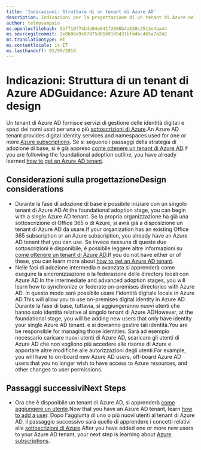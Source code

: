 ```yaml
---
title: 'Indicazioni: Struttura di un tenant di Azure AD'
description: Indicazioni per la progettazione di un tenant di Azure nell'ambito di una strategia di adozione del cloud di base
author: telmosampaio
ms.openlocfilehash: 5bf710f74bde04e041f2896b4a638c3513e4aa44
ms.sourcegitcommit: 2e8b06e9c07875d65b91d5431bfd4bc465a7a242
ms.translationtype: HT
ms.contentlocale: it-IT
ms.lasthandoff: 02/09/2018
---
```

# <a name="guidance-azure-ad-tenant-design"></a><span data-ttu-id="4e953-103">Indicazioni: Struttura di un tenant di Azure AD</span><span class="sxs-lookup"><span data-stu-id="4e953-103">Guidance: Azure AD tenant design</span></span>

<span data-ttu-id="4e953-104">Un tenant di Azure AD fornisce servizi di gestione delle identità digitali e spazi dei nomi usati per una o più [sottoscrizioni di Azure](subscription-explainer.md).</span><span class="sxs-lookup"><span data-stu-id="4e953-104">An Azure AD tenant provides digital identity services and namespaces used for one or more [Azure subscriptions](subscription-explainer.md).</span></span> <span data-ttu-id="4e953-105">Se si seguono i passaggi della strategia di adozione di base, si è già appreso [come ottenere un tenant di Azure AD][how-to-get-aad-tenant].</span><span class="sxs-lookup"><span data-stu-id="4e953-105">If you are following the foundational adoption outline, you have already learned [how to get an Azure AD tenant][how-to-get-aad-tenant].</span></span> 

## <a name="design-considerations"></a><span data-ttu-id="4e953-106">Considerazioni sulla progettazione</span><span class="sxs-lookup"><span data-stu-id="4e953-106">Design considerations</span></span>

- <span data-ttu-id="4e953-107">Durante la fase di adozione di base è possibile iniziare con un singolo tenant di Azure AD.</span><span class="sxs-lookup"><span data-stu-id="4e953-107">At the foundational adoption stage, you can begin with a single Azure AD tenant.</span></span> <span data-ttu-id="4e953-108">Se la propria organizzazione ha già una sottoscrizione di Office 365 o di Azure, si avrà già a disposizione un tenant di Azure AD da usare.</span><span class="sxs-lookup"><span data-stu-id="4e953-108">If your organization has an existing Office 365 subscription or an Azure subscription, you already have an Azure AD tenant that you can use.</span></span> <span data-ttu-id="4e953-109">Se invece nessuna di queste due sottoscrizioni è disponibile, è possibile leggere altre informazioni su [come ottenere un tenant di Azure AD][how-to-get-aad-tenant].</span><span class="sxs-lookup"><span data-stu-id="4e953-109">If you do not have either or of these, you can learn more about [how to get an Azure AD tenant][how-to-get-aad-tenant].</span></span> 
- <span data-ttu-id="4e953-110">Nelle fasi di adozione intermedia e avanzata si apprenderà come eseguire la sincronizzazione o la federazione delle directory locali con Azure AD.</span><span class="sxs-lookup"><span data-stu-id="4e953-110">In the intermediate and advanced adoption stages, you will learn how to synchronize or federate on-premises directories with Azure AD.</span></span> <span data-ttu-id="4e953-111">In questo modo sarà possibile usare l'identità digitale locale in Azure AD.</span><span class="sxs-lookup"><span data-stu-id="4e953-111">This will allow you to use on-premises digital identity in Azure AD.</span></span> <span data-ttu-id="4e953-112">Durante la fase di base, tuttavia, si aggiungeranno nuovi utenti che hanno solo identità relative al singolo tenant di Azure AD</span><span class="sxs-lookup"><span data-stu-id="4e953-112">However, at the foundational stage, you will be adding new users that only have identity your single Azure AD tenant.</span></span> <span data-ttu-id="4e953-113">e si dovranno gestire tali identità.</span><span class="sxs-lookup"><span data-stu-id="4e953-113">You are be responsible for managing those identities.</span></span> <span data-ttu-id="4e953-114">Sarà ad esempio necessario caricare nuovi utenti di Azure AD, scaricare gli utenti di Azure AD che non vogliono più accedere alle risorse di Azure e apportare altre modifiche alle autorizzazioni degli utenti.</span><span class="sxs-lookup"><span data-stu-id="4e953-114">For example, you will have to on-board new Azure AD users, off-board Azure AD users that you no longer wish to have access to Azure resources, and other changes to user permissions.</span></span>

## <a name="next-steps"></a><span data-ttu-id="4e953-115">Passaggi successivi</span><span class="sxs-lookup"><span data-stu-id="4e953-115">Next Steps</span></span>

* <span data-ttu-id="4e953-116">Ora che è disponibile un tenant di Azure AD, si apprenderà [come aggiungere un utente][azure-ad-add-user].</span><span class="sxs-lookup"><span data-stu-id="4e953-116">Now that you have an Azure AD tenant, learn [how to add a user][azure-ad-add-user].</span></span> <span data-ttu-id="4e953-117">Dopo l'aggiunta di uno o più nuovi utenti al tenant di Azure AD, il passaggio successivo sarà quello di apprendere i concetti relativi alle [sottoscrizioni di Azure](subscription-explainer.md).</span><span class="sxs-lookup"><span data-stu-id="4e953-117">After you have added one or more new users to your Azure AD tenant, your next step is learning about [Azure subscriptions](subscription-explainer.md).</span></span>

<!-- Links -->

[azure-ad-add-user]: /azure/active-directory/add-users-azure-active-directory?toc=/azure/architecture/cloud-adoption-guide/toc.json
[docs-manage-azure-ad]: /azure/active-directory/active-directory-administer?toc=/azure/architecture/cloud-adoption-guide/toc.json
[docs-tenant]: /azure/active-directory/develop/active-directory-howto-tenant?toc=/azure/architecture/cloud-adoption-guide/toc.json
[docs-associate-subscription]: /azure/active-directory/active-directory-how-subscriptions-associated-directory?toc=/azure/architecture/cloud-adoption-guide/toc.json
[how-to-get-aad-tenant]: /azure/active-directory/develop/active-directory-howto-tenant?toc=/azure/architecture/cloud-adoption-guide/toc.json